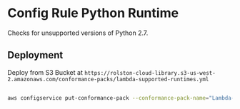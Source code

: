 # Config Rule Python Runtime

Checks for unsupported versions of Python 2.7.

## Deployment

Deploy from S3 Bucket at `https://rolston-cloud-library.s3-us-west-2.amazonaws.com/conformance-packs/lambda-supported-runtimes.yml`

```sh

aws configservice put-conformance-pack --conformance-pack-name="Lambda-Supported-Runtimes" --template-s3-uri="s3://rolston-cloud-library/conformance-packs/lambda-supported-runtimes.yml"

```
